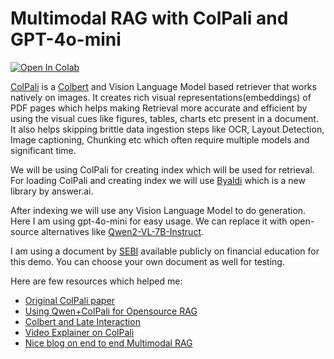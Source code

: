 
# Multimodal RAG with ColPali and GPT-4o-mini
[![Open In Colab](https://colab.research.google.com/assets/colab-badge.svg)](https://colab.research.google.com/github/merveenoyan/smol-vision/blob/main/ColPali_%2B_Qwen2_VL.ipynb)

[ColPali](https://arxiv.org/abs/2407.01449) is a [Colbert](https://arxiv.org/abs/2004.12832) and Vision Language Model based retriever that works natively on images. It creates rich visual representations(embeddings) of PDF pages which helps making Retrieval more accurate and efficient by using the visual cues like figures, tables, charts etc present in a document. It also helps skipping brittle data ingestion steps like OCR, Layout Detection, Image captioning, Chunking etc which often require multiple models and significant time.

We will be using ColPali for creating index which will be used for retrieval. For loading ColPali and creating index we will use [Byaldi](https://github.com/AnswerDotAI/byaldi) which is a new library by answer.ai.

After indexing we will use any Vision Language Model to do generation. Here I am using gpt-4o-mini for easy usage. We can replace it with open-source alternatives like [Qwen2-VL-7B-Instruct](https://huggingface.co/Qwen/Qwen2-VL-7B-Instruct).

I am using a document by [SEBI](https://investor.sebi.gov.in/pdf/downloadable-documents/Financial%20Education%20Booklet%20-%20English.pdf) available publicly on financial education for this demo. You can choose your own document as well for testing.

Here are few resources which helped me:

- [Original ColPali paper](https://arxiv.org/abs/2407.01449)
- [Using Qwen+ColPali for Opensource RAG](https://github.com/merveenoyan/smol-vision/blob/main/ColPali_%2B_Qwen2_VL.ipynb)
- [Colbert and Late Interaction](https://arxiv.org/abs/2004.12832)
- [Video Explainer on ColPali](https://youtu.be/rhJJynv47Pw)
- [Nice blog on end to end Multimodal RAG](https://blog.gopenai.com/the-future-of-rag-will-be-with-vision-end-to-end-example-with-colpali-and-a-vision-language-model-fe133667d2f9)



